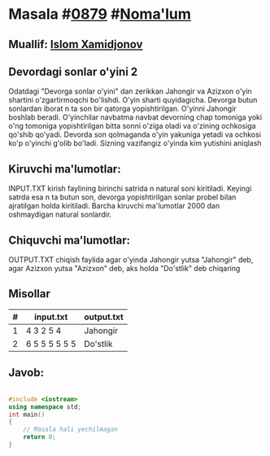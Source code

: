 
<h1>Masala #<a href="https://robocontest.uz/tasks/0879">0879</a> #<a href="https://robocontest.uz/tasks?category=1">Noma'lum</a></h1>
<h2> Muallif: <a href="https://robocontest.uz/profile/chibaintoibii">Islom Xamidjonov</a></h2>
<h2>Devordagi sonlar o'yini 2</h2>
<p>Odatdagi "Devorga sonlar o'yini" dan zerikkan Jahongir va Azizxon o'yin shartini o'zgartirmoqchi bo'lishdi. O'yin sharti quyidagicha. Devorga butun sonlardan iborat n ta son bir qatorga yopishtirilgan. O'yinni Jahongir boshlab beradi. O'yinchilar navbatma navbat devorning chap tomoniga yoki o'ng tomoniga yopishtirilgan bitta sonni o'ziga oladi va o'zining ochkosiga qo'shib qo'yadi. Devorda son qolmaganda o'yin yakuniga yetadi va ochkosi ko'p o'yinchi g'olib bo'ladi. Sizning vazifangiz o'yinda kim yutishini aniqlash</p>
<h2>Kiruvchi ma'lumotlar:</h2>
<p>INPUT.TXT kirish faylining birinchi satrida n natural soni kiritiladi. Keyingi satrda esa n ta butun son, devorga yopishtirilgan sonlar probel bilan ajratilgan holda kiritiladi. Barcha kiruvchi ma'lumotlar 2000 dan oshmaydigan natural sonlardir.</p>
<h2>Chiquvchi ma'lumotlar:</h2>
<p>OUTPUT.TXT chiqish faylida agar o'yinda Jahongir yutsa "Jahongir" deb, agar Azizxon yutsa "Azizxon" deb, aks holda "Do'stlik" deb chiqaring</p>
<h2>Misollar</h2>
<table>
    <thead>
        <tr>
            <th>#</th>
            <th>input.txt</th>
            <th>output.txt</th>
        </tr>
    </thead>
    <tbody>
            <tr>
                <td>1</td>
                <td>4
3 2 5 4</td>
                <td>Jahongir</td>
            </tr>
            <tr>
                <td>2</td>
                <td>6
5 5 5 5 5 5</td>
                <td>Do'stlik</td>
            </tr>
    </tbody>
    </table>
    
<h2>Javob:</h2>

######
```cpp
#include <iostream>
using namespace std;
int main()
{
    // Masala hali yechilmagan
    return 0;
}
```
